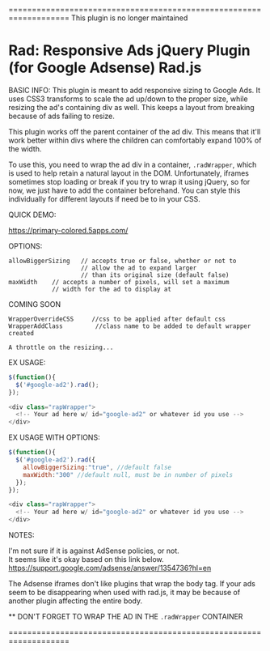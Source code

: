 ===================================================================
This plugin is no longer maintained

Rad: Responsive Ads jQuery Plugin (for Google Adsense)
Rad.js
===================================================================

BASIC INFO:
This plugin is meant to add responsive sizing to Google Ads.
It uses CSS3 transforms to scale the ad up/down to the proper size,
while resizing the ad's containing div as well.
This keeps a layout from breaking because of ads failing to resize.

This plugin works off the parent container of the ad div.
This means that it'll work better within divs where the children 
can comfortably expand 100% of the width.

To use this, you need to wrap the ad div in a container, 
`.radWrapper`, which is used to help retain a natural layout in 
the DOM.  Unfortunately, iframes sometimes stop loading or break 
if you try to wrap it using jQuery, so for now, we just have to 
add the container beforehand.  You can style this individually 
for different layouts if need be to in your CSS.

QUICK DEMO:

https://primary-colored.5apps.com/


OPTIONS:
```
allowBiggerSizing   // accepts true or false, whether or not to 
                    // allow the ad to expand larger 
                    // than its original size (default false)
maxWidth    // accepts a number of pixels, will set a maximum 
            // width for the ad to display at
```

COMING SOON
```
WrapperOverrideCSS     //css to be applied after default css
WrapperAddClass         //class name to be added to default wrapper created

A throttle on the resizing...
```

EX USAGE:
```javascript
$(function(){
  $('#google-ad2').rad();
});

<div class="rapWrapper">
  <!-- Your ad here w/ id="google-ad2" or whatever id you use -->
</div>
```
EX USAGE WITH OPTIONS:
```javascript
$(function(){
  $('#google-ad2').rad({
    allowBiggerSizing:"true", //default false
    maxWidth:"300" //default null, must be in number of pixels
  });
});

<div class="rapWrapper">
  <!-- Your ad here w/ id="google-ad2" or whatever id you use -->
</div>
```

NOTES:

I'm not sure if it is against AdSense policies, or not.  
It seems like it's okay based on this link below.
https://support.google.com/adsense/answer/1354736?hl=en

The Adsense iframes don't like plugins that wrap the body tag.
If your ads seem to be disappearing when used with rad.js, it may
be because of another plugin affecting the entire body.

** DON'T FORGET TO WRAP THE AD IN THE `.radWrapper` CONTAINER


===================================================================
